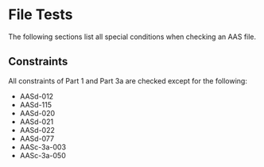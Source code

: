 # File Tests

The following sections list all special conditions when checking an AAS file.

## Constraints

All constraints of Part 1 and Part 3a are checked except for the following:
* AASd-012
* AASd-115
* AASd-020
* AASd-021
* AASd-022
* AASd-077
* AASc-3a-003
* AASc-3a-050

